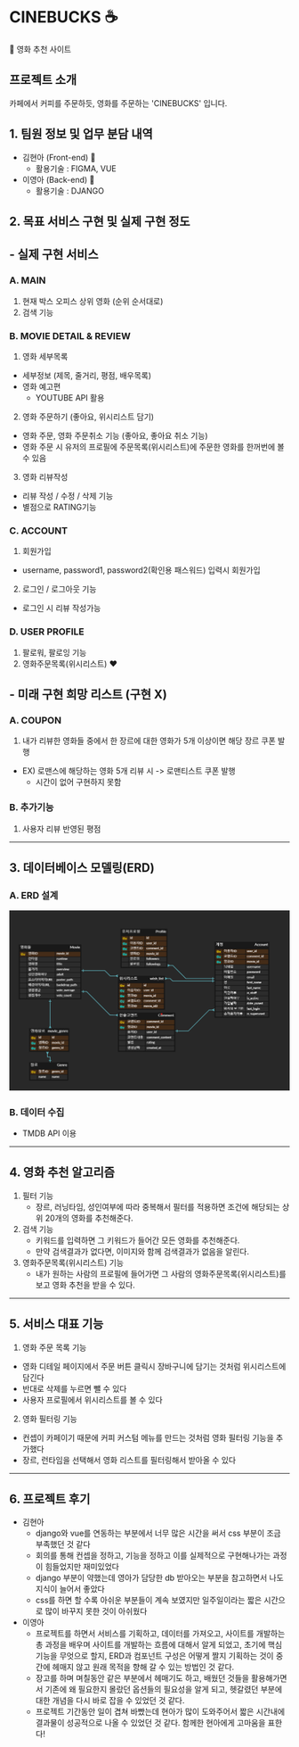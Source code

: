 # CINEBUCKS ☕
🎥 영화 추천 사이트 
## 프로젝트 소개

카페에서 커피를 주문하듯, 영화를 주문하는 'CINEBUCKS' 입니다.
## 1. 팀원 정보 및 업무 분담 내역
- 김현아 (Front-end) 🐤
  - 활용기술 : FIGMA, VUE 
- 이영아 (Back-end) 🍅
  - 활용기술 : DJANGO
## 2. 목표 서비스 구현 및 실제 구현 정도
## - 실제 구현 서비스 
### A. MAIN
  1. 현재 박스 오피스 상위 영화 (순위 순서대로)
  2. 검색 기능
 
### B. MOVIE DETAIL & REVIEW
  1. 영화 세부목록
   - 세부정보 (제목, 줄거리, 평점, 배우목록)
   - 영화 예고편 
     - YOUTUBE API 활용 
  2. 영화 주문하기 (좋아요, 위시리스트 담기)
   - 영화 주문, 영화 주문취소 기능 (좋아요, 좋아요 취소 기능)
   - 영화 주문 시 유저의 프로필에 주문목록(위시리스트)에 주문한 영화를 한꺼번에 볼 수 있음
  3. 영화 리뷰작성
   - 리뷰 작성 / 수정 / 삭제 기능
   - 별점으로 RATING기능

### C. ACCOUNT
1.  회원가입
   - username, password1, password2(확인용 패스워드) 입력시 회원가입
2.  로그인 / 로그아웃 기능
   - 로그인 시 리뷰 작성가능
  
### D. USER PROFILE
1. 팔로워, 팔로잉 기능
2. 영화주문목록(위시리스트) ♥️

## - 미래 구현 희망 리스트 (구현 X) 
### A. COUPON
1. 내가 리뷰한 영화들 중에서 한 장르에 대한 영화가 5개 이상이면 해당 장르 쿠폰 발행
- EX) 로맨스에 해당하는 영화 5개 리뷰 시 -> 로맨티스트 쿠폰 발행
  - 시간이 없어 구현하지 못함
### B. 추가기능
1. 사용자 리뷰 반영된 평점
---
## 3. 데이터베이스 모델링(ERD)
### A. ERD 설계
![ERD](ERD.png)
### B. 데이터 수집
- TMDB API 이용
---
## 4. 영화 추천 알고리즘
1. 필터 기능
    - 장르, 러닝타임, 성인여부에 따라 중복해서 필터를 적용하면 조건에 해당되는 상위 20개의 영화를 추천해준다.
2. 검색 기능
    - 키워드를 입력하면 그 키워드가 들어간 모든 영화를 추천해준다.
    - 만약 검색결과가 없다면, 이미지와 함께 검색결과가 없음을 알린다.
3. 영화주문목록(위시리스트) 기능
    - 내가 원하는 사람의 프로필에 들어가면 그 사람의 영화주문목록(위시리스트)를 보고 영화 추천을 받을 수 있다.
- --
## 5. 서비스 대표 기능
1. 영화 주문 목록 기능
 - 영화 디테일 페이지에서 주문 버튼 클릭시 장바구니에 담기는 것처럼 위시리스트에 담긴다
 - 반대로 삭제를 누르면 뺄 수 있다
 - 사용자 프로필에서 위시리스트를 볼 수 있다
2. 영화 필터링 기능
 - 컨셉이 카페이기 때문에 커피 커스텀 메뉴를 만드는 것처럼 영화 필터링 기능을 추가했다
 - 장르, 런타임을 선택해서 영화 리스트를 필터링해서 받아올 수 있다
---
## 6. 프로젝트 후기 
- 김현아
   -  django와 vue를 연동하는 부분에서 너무 많은 시간을 써서 css 부분이 조금 부족했던 것 같다
   - 회의를 통해 컨셉을 정하고, 기능을 정하고 이를 실제적으로 구현해나가는 과정이 힘들었지만 재미있었다
   - django 부분이 약했는데 영아가 담당한 db 받아오는 부분을 참고하면서 나도 지식이 늘어서 좋았다
   - css를 하면 할 수록 아쉬운 부분들이 계속 보였지만 일주일이라는 짧은 시간으로 많이 바꾸지 못한 것이 아쉬웠다
- 이영아
  - 프로젝트를 하면서 서비스를 기획하고, 데이터를 가져오고, 사이트를 개발하는 총 과정을 배우며 사이트를 개발하는 흐름에 대해서 알게 되었고, 초기에 핵심 기능을 무엇으로 할지, ERD과 컴포넌트 구성은 어떻게 짤지 기획하는 것이 중간에 헤매지 않고 원래 목적을 향해 갈 수 있는 방법인 것 같다.
  - 장고를 하며 며칠동안 같은 부분에서 헤매기도 하고, 배웠던 것들을 활용해가면서 기존에 왜 필요한지 몰랐던 옵션들의 필요성을 알게 되고, 헷갈렸던 부분에 대한 개념을 다시 바로 잡을 수 있었던 것 같다.
  - 프로젝트 기간동안 일이 겹쳐 바빴는데 현아가 많이 도와주어서 짧은 시간내에  결과물이 성공적으로 나올 수 있었던 것 같다. 함께한 현아에게 고마움을 표한다!
